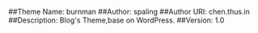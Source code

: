 ##Theme Name: burnman
##Author: spaling
##Author URI: chen.thus.in
##Description: Blog's Theme,base on WordPress.
##Version: 1.0